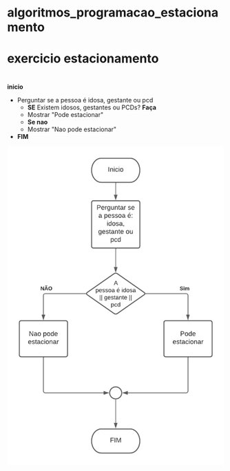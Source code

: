 # algoritmos_programacao_estacionamento
# exercicio estacionamento
#
**inicio**
 - Perguntar se a pessoa é idosa, gestante ou pcd
    - **SE** Existem idosos, gestantes ou PCDs? **Faça**
    - Mostrar "Pode estacionar"
    - **Se nao** 
    - Mostrar "Nao pode estacionar"
- **FIM** 



![Isso é uma imagem](https://github.com/Lopes-Vitor/algoritmo_programacao_estacionamento/blob/main/Diagrama%20em%20branco.png)
